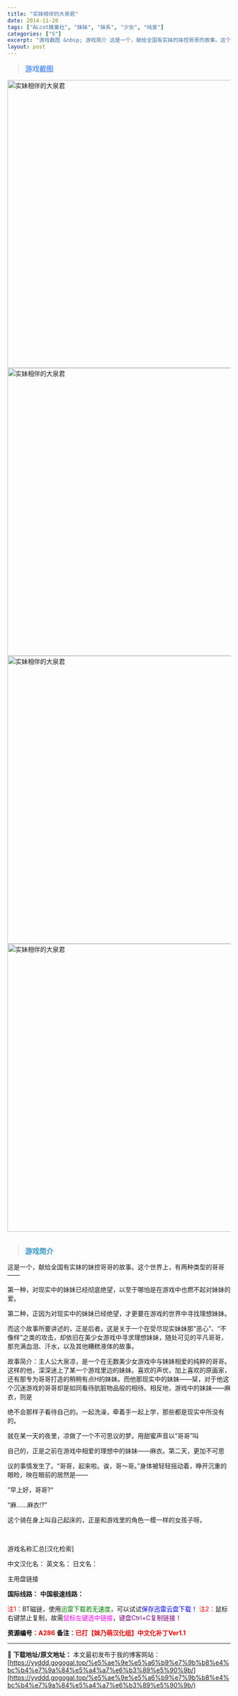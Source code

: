 ```yaml
---
title: "实妹相伴的大泉君"
date: 2014-11-28
tags: ["ALcot蜂巢社", "妹妹", "妹系", "少女", "纯爱"]
categories: ["S"]
excerpt: "游戏截图 &nbsp; 游戏简介 这是一个，献给全国有实妹的妹控哥哥的故事。这个世界上，有两种类型的哥哥—— 第一种，对现实中的妹妹已经彻底绝望，以至于哪怕是在游戏中也燃不起对妹妹的爱。 第二种，正因为对现实中的妹妹已经绝望，才更要在游戏的世界中寻找理想妹妹。 而这个故事所要讲述的，正是后者。这是关&hellip;"
layout: post
---
```


<div>
<blockquote><b><span style="font-size: 12pt; color: #6699ff;">游戏截图</span></b></blockquote>
<div><img title="点击放大" src="https://yyddd.gogogal.top/wp-content/uploads/2025/04/20250430_6811fa423c23f.webp" alt="实妹相伴的大泉君" width="650" /></div>
<div><img title="点击放大" src="https://yyddd.gogogal.top/wp-content/uploads/2025/04/20250430_6811fa450b3b0.webp" alt="实妹相伴的大泉君" width="650" /></div>
<div><img title="点击放大" src="https://yyddd.gogogal.top/wp-content/uploads/2025/04/20250430_6811fa492ee7d.webp" alt="实妹相伴的大泉君" width="650" /></div>
<div><img title="点击放大" src="https://yyddd.gogogal.top/wp-content/uploads/2025/04/20250430_6811fa4a731e0.webp" alt="实妹相伴的大泉君" width="650" /></div>
&nbsp;
<blockquote><b><span style="font-size: 12pt; color: #3399cc;">游戏简介</span></b></blockquote>
<div>这是一个，献给全国有实妹的妹控哥哥的故事。这个世界上，有两种类型的哥哥——

第一种，对现实中的妹妹已经彻底绝望，以至于哪怕是在游戏中也燃不起对妹妹的爱。

第二种，正因为对现实中的妹妹已经绝望，才更要在游戏的世界中寻找理想妹妹。

而这个故事所要讲述的，正是后者。这是关于一个在受尽现实妹妹那“恶心”、“不像样”之类的攻击，却依旧在美少女游戏中寻求理想妹妹，随处可见的平凡哥哥，那充满血泪、汗水，以及其他糟糕液体的故事。

故事简介：主人公大泉凉，是一个在无数美少女游戏中与妹妹相爱的纯粹的哥哥。这样的他，深深迷上了某一个游戏里边的妹妹。喜欢的声优，加上喜欢的原画家，还有那专为哥哥打造的稍稍有点H的妹妹。而他那现实中的妹妹——栞，对于他这个沉迷游戏的哥哥却是如同看待肮脏物品般的相待。相反地，游戏中的妹妹——麻衣，则是

绝不会那样子看待自己的。一起洗澡，牵着手一起上学，那些都是现实中所没有的。

就在某一天的夜里，凉做了一个不可思议的梦。用甜蜜声音以“哥哥”叫

自己的，正是之前在游戏中相爱的理想中的妹妹——麻衣。第二天，更加不可思

议的事情发生了。“哥哥，起来啦。诶，哥～哥。”身体被轻轻摇动着，睁开沉重的眼睑，映在眼前的居然是——

”早上好，哥哥?“

“麻……麻衣!?”

这个骑在身上叫自己起床的，正是和游戏里的角色一模一样的女孩子呀。</div>
&nbsp;

游戏名称汇总[汉化检索]

中文汉化名：
英文名：
日文名：
</div>
<div class="panel panel-primary">
<div class="panel-heading">主用盘链接</div>
<div class="panel-body">

<b>国际线路：</b>
<b>中国极速线路：</b>


<span style="color: #ff0000;">注1：</span>BT磁链，使用<span style="color: #008000;">迅雷下载若无速度</span>，可以试试<span style="color: #0000ff;">保存迅雷云盘下载！</span>
<span style="color: #ff0000;">注2：</span>鼠标右键禁止复制，故需<span style="color: #ff00ff;">鼠标左键选中链接</span>，<span style="color: #800080;">键盘Ctrl+C复制链接！</span>

</div>
<div class="panel-footer"><span style="color: #ff0000;"><b><span style="color: #000000;">资源编号</span>：A286</b></span>
<span style="color: #ff0000;"><b><span style="color: #000000;">备注</span>：已打【妹乃萌汉化组】中文化补丁Ver1.1</b></span></div>
</div>

---
📖 **下载地址/原文地址：** 本文最初发布于我的博客网站：[https://yyddd.gogogal.top/%e5%ae%9e%e5%a6%b9%e7%9b%b8%e4%bc%b4%e7%9a%84%e5%a4%a7%e6%b3%89%e5%90%9b/](https://yyddd.gogogal.top/%e5%ae%9e%e5%a6%b9%e7%9b%b8%e4%bc%b4%e7%9a%84%e5%a4%a7%e6%b3%89%e5%90%9b/)
